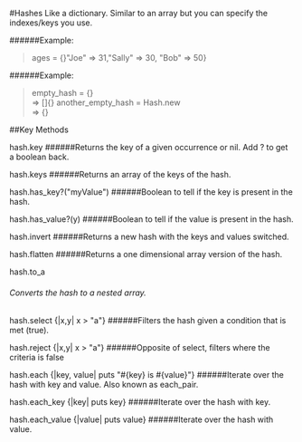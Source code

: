 #Hashes
Like a dictionary. Similar to an array but you can specify the indexes/keys you use.


######Example:

 > ages = {}"Joe" => 31,"Sally" => 30, "Bob" => 50}  

######Example:

 > empty_hash = {}  
=> []{}
 > another_empty_hash = Hash.new  
=> {}

##Key Methods

hash.key
######Returns the key of a given occurrence or nil. Add ? to get a boolean back.

hash.keys
######Returns an array of the keys of the hash.

hash.has_key?("myValue")
######Boolean to tell if the key is present in the hash.

hash.has_value?(y)
######Boolean to tell if the value is present in the hash.

hash.invert
######Returns a new hash with the keys and values switched.

hash.flatten
######Returns a one dimensional array version of the hash.

hash.to_a
###### Converts the hash to a nested array.

hash.select {|x,y| x > "a"}
######Filters the hash given a condition that is met (true).

hash.reject {|x,y| x > "a"}
######Opposite of select, filters where the criteria is false

hash.each {|key, value| puts "#{key} is #{value}"}
######Iterate over the hash with key and value. Also known as each_pair.

hash.each_key {|key| puts key}
######Iterate over the hash with key.

hash.each_value {|value| puts value}
######Iterate over the hash with value.
